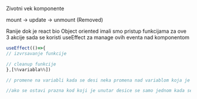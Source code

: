 Zivotni vek komponente

mount -> update -> unmount (Removed)

Ranije dok je react bio Object oriented  imali smo pristup funkcijama za ove 3 akcije
sada se koristi useEffect za manage ovih eventa nad komponentom


```js
useEffect(()=>{
// izvrsavanje funkcije

// cleanup funkcije
},[%%variabla%%]) 

// promene na variabli kada se desi neka promena nad variablom koja je u unutar [] i onda izvrsi useEffect funkciju

//ako se ostavi prazna kod koji je unutar desice se samo jednom kada se mountuje komponenta
```